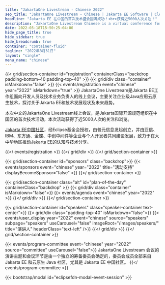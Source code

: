 ```yaml
---
title: "JakartaOne Livestream - Chinese 2022"
seo_title: "JakartaOne Livestream - Chinese | Jakarta EE Software | Cloud Native"
headline: "Jakarta EE 在中国的首次技术盛会圆满成功！<br>获得近5000人次关注！"
description: "JakartaOne Livestream Chinese is a virtual conference for developers and technical business leaders that brings insights into the current state and future of Jakarta™ EE and related technologies focused on developing cloud native Java applications. This is the first edition of the event entirely in Chinese"
date: 2022-05-18T15:50:25-04:00
hide_page_title: true
hide_sidebar: true
hide_breadcrumb: true
container: "container-fluid"
tagline: "2022年8月31日"
layout: "single"
menu_name: "chinese"
---
```



{{< grid/section-container id="registration" containerClass="backdrop padding-bottom-40 padding-top-40" >}}
{{< grid/div class="container" isMarkdown="false" >}}
{{< events/registration event="chinese" year="2022" isMarkdown="true" >}}
JakartaOne Livestream是Jakarta EE工作组面向开发人员及技术业务负责人的线上会议，主要关注企业级Java应用云原生技术，探讨关于Jakarta EE和技术发展现状及未来趋势。<br>

本次中文的JakartaOne Livestream线上会议，是Jakarta国际开源规范组织在中国区的首次技术活动，本次活动获得了近5000人次的关注和浏览。<br>

[Jakarta EE中国社区](https://jakarta.ee/zh/community/china/)，经Eclipse基金会授权，由普元信息发起创立，并由亚信、IBM、东方通、金蝶、中创中间件等企业与个人开发者共同建设发展，致力于在大中华地区推动Jakarta EE的认知与技术分享。

{{</ events/registration >}}
{{</ grid/div >}} 
{{</ grid/section-container >}}

{{< grid/section-container id="sponsors" class="backdrop">}}
  {{< events/sponsors event="chinese" year="2022" title="活动支持" displayBecomeSponsor="false" >}}
{{</ grid/section-container >}}

<!-- Add agenda using legacy CSS -->
{{< grid/section-container class="alt" id="plan-of-the-day" containerClass="backdrop" >}}
  {{< grid/div class="container" isMarkdown="false">}}
    {{< events/agenda event="chinese" year="2022" >}}
  {{</ grid/div >}}
{{</ grid/section-container >}}

<!-- Add speakers section -->
{{< grid/section-container id="speakers" class="speaker-container text-center">}}
  {{< grid/div class="padding-top-40" isMarkdown="false">}}
    {{< events/user_display year="2022" event="chinese" source="speakers" subpage="speakers" useCarousel="false" imageRoot="/images/speakers/" title="演讲人" headerClass="text-left" />}}
  {{</ grid/div >}}
{{</ grid/section-container >}}

<!-- Add user carousel for committee -->
{{< events/program-committee event="chinese" year="2022"  source="committee" useCarousel="false">}}
JakartaOne Livestream 会议的演讲主题和会议环节是由一个独立的筹备委员会确定的，委员会成员全部来自 Jakarta EE 和云原生 Java 社区，尤其是 Jakarta EE 中国社区。
{{</ events/program-committee >}}
<!-- Add modal for use w/ agenda -->
{{< bootstrap/modal id="eclipsefdn-modal-event-session" >}}